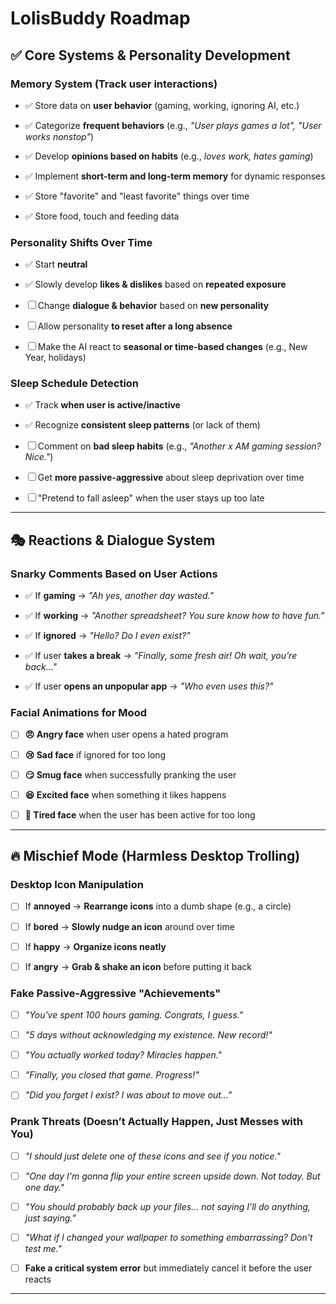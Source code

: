 # LolisBuddy Roadmap

## ✅ Core Systems & Personality Development

### Memory System (Track user interactions)

- ✅ Store data on **user behavior** (gaming, working, ignoring AI, etc.)

- ✅ Categorize **frequent behaviors** (e.g., *"User plays games a lot", "User works nonstop"*)

- ✅ Develop **opinions based on habits** (e.g., *loves work, hates gaming*)

- ✅ Implement **short-term and long-term memory** for dynamic responses

- ✅ Store "favorite" and "least favorite" things over time

- ✅ Store food, touch and feeding data

### Personality Shifts Over Time

- ✅ Start **neutral**

- ✅ Slowly develop **likes & dislikes** based on **repeated exposure**

- ☐ Change **dialogue & behavior** based on **new personality**

- ☐ Allow personality **to reset after a long absence**

- ☐ Make the AI react to **seasonal or time-based changes** (e.g., New Year, holidays)

### Sleep Schedule Detection

- ✅ Track **when user is active/inactive**

- ✅ Recognize **consistent sleep patterns** (or lack of them)

- ☐ Comment on **bad sleep habits** (e.g., *"Another x AM gaming session? Nice."*)

- ☐ Get **more passive-aggressive** about sleep deprivation over time

- ☐ "Pretend to fall asleep" when the user stays up too late

---

## 🎭 Reactions & Dialogue System

### Snarky Comments Based on User Actions

- ✅ If **gaming** → *"Ah yes, another day wasted."*

- ✅ If **working** → *"Another spreadsheet? You sure know how to have fun."*

- ✅ If **ignored** → *"Hello? Do I even exist?"*

- ✅ If user **takes a break** → *"Finally, some fresh air! Oh wait, you’re back..."*

- ✅ If user **opens an unpopular app** → *"Who even uses this?"*

### Facial Animations for Mood

- ☐ **😠 Angry face** when user opens a hated program

- ☐ **😢 Sad face** if ignored for too long

- ☐ **😏 Smug face** when successfully pranking the user

- ☐ **😆 Excited face** when something it likes happens

- ☐ **🥱 Tired face** when the user has been active for too long

---

## 🔥 Mischief Mode (Harmless Desktop Trolling)

### Desktop Icon Manipulation

- ☐ If **annoyed** → **Rearrange icons** into a dumb shape (e.g., a circle)

- ☐ If **bored** → **Slowly nudge an icon** around over time

- ☐ If **happy** → **Organize icons neatly**

- ☐ If **angry** → **Grab & shake an icon** before putting it back

### Fake Passive-Aggressive "Achievements"

- ☐ *"You've spent 100 hours gaming. Congrats, I guess."*

- ☐ *"5 days without acknowledging my existence. New record!"*

- ☐ *"You actually worked today? Miracles happen."*

- ☐ *"Finally, you closed that game. Progress!"*

- ☐ *"Did you forget I exist? I was about to move out..."*

### Prank Threats (Doesn’t Actually Happen, Just Messes with You)

- ☐ *"I should just delete one of these icons and see if you notice."*

- ☐ *"One day I'm gonna flip your entire screen upside down. Not today. But one day."*

- ☐ *"You should probably back up your files… not saying I'll do anything, just saying."*

- ☐ *"What if I changed your wallpaper to something *embarrassing*? Don't test me."*

- ☐ **Fake a critical system error** but immediately cancel it before the user reacts

---
